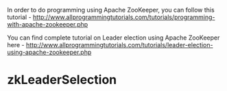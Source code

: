

In order to do programming using Apache ZooKeeper, you can follow this tutorial - http://www.allprogrammingtutorials.com/tutorials/programming-with-apache-zookeeper.php


You can find complete tutorial on Leader election using Apache ZooKeeper here -  http://www.allprogrammingtutorials.com/tutorials/leader-election-using-apache-zookeeper.php
# zkLeaderSelection
